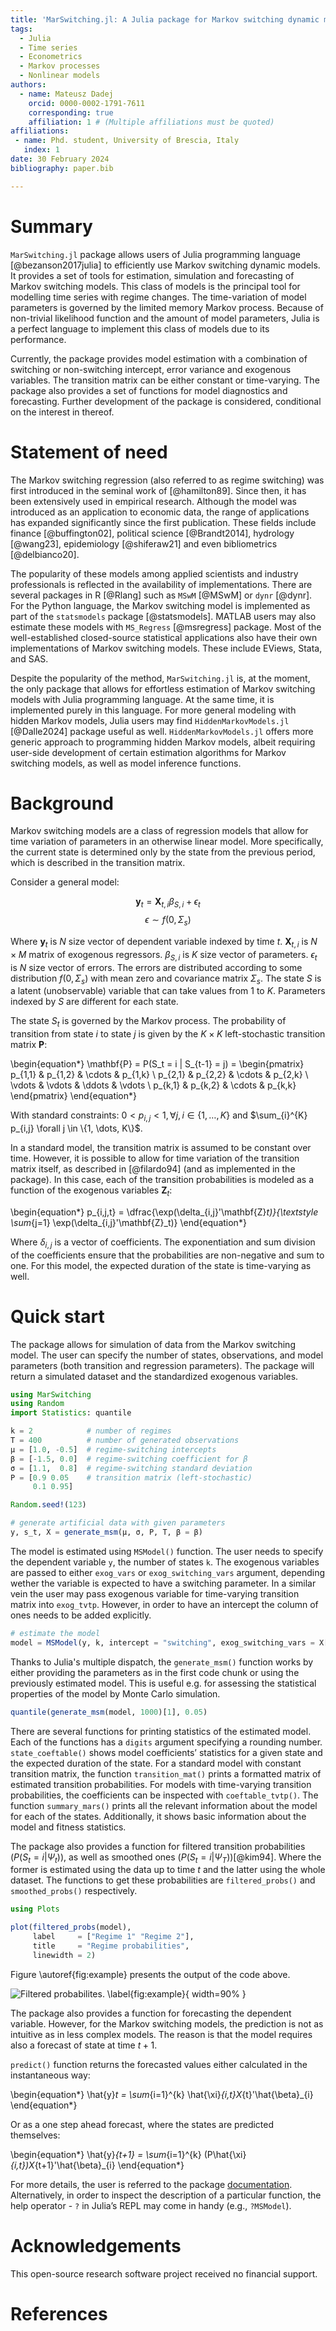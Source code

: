 ```yaml
---
title: 'MarSwitching.jl: A Julia package for Markov switching dynamic models'
tags:
  - Julia
  - Time series
  - Econometrics
  - Markov processes 
  - Nonlinear models
authors:
  - name: Mateusz Dadej
    orcid: 0000-0002-1791-7611
    corresponding: true
    affiliation: 1 # (Multiple affiliations must be quoted)
affiliations:
 - name: Phd. student, University of Brescia, Italy
   index: 1
date: 30 February 2024
bibliography: paper.bib

---
```


# Summary

`MarSwitching.jl` package allows users of Julia programming language [@bezanson2017julia] to efficiently use Markov switching dynamic models. It provides a set of tools for estimation, simulation and forecasting of Markov switching models. This class of models is the principal tool for modelling time series with regime changes. The time-variation of model parameters is governed by the limited memory Markov process. Because of non-trivial likelihood function and the amount of model parameters, Julia is a perfect language to implement this class of models due to its performance. 

Currently, the package provides model estimation with a combination of switching or non-switching intercept, error variance and exogenous variables. The transition matrix can be either constant or time-varying. The package also provides a set of functions for model diagnostics and forecasting. Further development of the package is considered, conditional on the interest in thereof.

# Statement of need

The Markov switching regression (also referred to as regime switching) was first introduced in the seminal work of [@hamilton89]. Since then, it has been extensively used in empirical research. Although the model was introduced as an application to economic data, the range of applications has expanded significantly since the first publication. These fields include finance [@buffington02], political science [@Brandt2014], hydrology [@wang23], epidemiology [@shiferaw21] and even bibliometrics [@delbianco20].

The popularity of these models among applied scientists and industry professionals is reflected in the availability of implementations. There are several packages in R [@Rlang] such as `MSwM` [@MSwM] or `dynr` [@dynr]. For the Python language, the Markov switching model is implemented as part of the `statsmodels` package [@statsmodels]. MATLAB users may also estimate these models with `MS_Regress` [@msregress] package. Most of the well-established closed-source statistical applications also have their own implementations of Markov switching models. These include EViews, Stata, and SAS.

Despite the popularity of the method, `MarSwitching.jl` is, at the moment, the only package that allows for effortless estimation of Markov switching models with Julia programming language. At the same time, it is implemented purely in this language. For more general modeling with hidden Markov models, Julia users may find `HiddenMarkovModels.jl` [@Dalle2024] package useful as well. `HiddenMarkovModels.jl` offers more generic approach to programming hidden Markov models, albeit requiring user-side development of certain estimation algorithms for Markov switching models, as well as model inference functions.

# Background

Markov switching models are a class of regression models that allow for time variation of parameters in an otherwise linear model. More specifically, the current state is determined only by the state from the previous period, which is described in the transition matrix.

Consider a general model:

$$\mathbf{y}_t = \mathbf{X}_{t,i} \beta_{S, i} + \epsilon_t$$
$$\epsilon \sim f(0,\Sigma_s)$$

Where $\mathbf{y}_t$ is $N$ size vector of dependent variable indexed by time $t$. $\mathbf{X}_{t,i}$ is $N \times M$ matrix of exogenous regressors. $\beta_{S, i}$ is $K$ size vector of parameters. 
$\epsilon_t$ is $N$ size vector of errors. The errors are distributed according to some distribution $f(0,\Sigma_s)$ with mean zero and covariance matrix $\Sigma_s$. The state $S$ is a latent (unobservable) variable that can take values from $1$ to $K$. Parameters indexed by $S$ are different for each state.

The state $S_t$ is governed by the Markov process. The probability of transition from state $i$ to state $j$ is given by the $K \times K$ left-stochastic transition matrix $\mathbf{P}$:

\begin{equation*}
  \mathbf{P} = P(S_t = i | S_{t-1} = j) = 
    \begin{pmatrix}
    p_{1,1} & p_{1,2} & \cdots & p_{1,k} \\
    p_{2,1} & p_{2,2} & \cdots & p_{2,k} \\
    \vdots  & \vdots  & \ddots & \vdots  \\
    p_{k,1} & p_{k,2} & \cdots & p_{k,k} 
    \end{pmatrix}
\end{equation*}

With standard constraints: $0 < p_{i,j} < 1, \forall j,i \in \{1,\dots, K\}$ and $\sum_{i}^{K} p_{i,j} \forall j \in \{1, \dots, K\}$.

In a standard model, the transition matrix is assumed to be constant over time. However, it is possible to allow for time variation of the transition matrix itself, as described in [@filardo94] (and as implemented in the package). In this case, each of the transition probabilities is modeled as a function of the exogenous variables $\mathbf{Z}_{t}$:

\begin{equation*}
p_{i,j,t} = \dfrac{\exp(\delta_{i,j}'\mathbf{Z}_t)}{\textstyle \sum_{j=1} \exp(\delta_{i,j}'\mathbf{Z}_t)} 
\end{equation*}

Where $\delta_{i,j}$ is a vector of coefficients. The exponentiation and sum division of the coefficients ensure that the probabilities are non-negative and sum to one. For this model, the expected duration of the state is time-varying as well.

# Quick start

The package allows for simulation of data from the Markov switching model. The user can specify the number of states, observations, and model parameters (both transition and regression parameters). The package will return a simulated dataset and the standardized exogenous variables.

```Julia
using MarSwitching
using Random
import Statistics: quantile

k = 2            # number of regimes
T = 400          # number of generated observations
μ = [1.0, -0.5]  # regime-switching intercepts
β = [-1.5, 0.0]  # regime-switching coefficient for β
σ = [1.1,  0.8]  # regime-switching standard deviation
P = [0.9 0.05    # transition matrix (left-stochastic)
     0.1 0.95]

Random.seed!(123)

# generate artificial data with given parameters
y, s_t, X = generate_msm(μ, σ, P, T, β = β)
```

The model is estimated using `MSModel()` function. The user needs to specify the dependent variable `y`, the number of states `k`. The exogenous variables are passed to either `exog_vars` or `exog_switching_vars` argument, depending wether the variable is expected to have a switching parameter. In a similar vein the user may pass exogenous variable for time-varying transition matrix into `exog_tvtp`. However, in order to have an intercept the column of ones needs to be added explicitly.

```Julia
# estimate the model
model = MSModel(y, k, intercept = "switching", exog_switching_vars = X[:,2])
```

Thanks to Julia's multiple dispatch, the `generate_msm()` function works by either providing the parameters as in the first code chunk or using the previously estimated model. This is useful e.g. for assessing the statistical properties of the model by Monte Carlo simulation. 

```Julia
quantile(generate_msm(model, 1000)[1], 0.05)
```

There are several functions for printing statistics of the estimated model. Each of the functions has a `digits` argument specifying a rounding number. `state_coeftable()` shows model coefficients’ statistics for a given state and the expected duration of the state. For a standard model with constant transition matrix, the function `transition_mat()` prints a formatted matrix of estimated transition probabilities. For models with time-varying transition probabilities, the coefficients can be inspected with `coeftable_tvtp()`. The function `summary_mars()` prints all the relevant information about the model for each of the states. Additionally, it shows basic information about the model and fitness statistics.

The package also provides a function for filtered transition probabilities ($P(S_t = i | \Psi_t)$), as well as smoothed ones ($P(S_t = i | \Psi_T)$)[@kim94]. Where the former is estimated using the data up to time $t$ and the latter using the whole dataset. The functions to get these probabilities are `filtered_probs()` and `smoothed_probs()` respectively.

```Julia
using Plots

plot(filtered_probs(model),
     label     = ["Regime 1" "Regime 2"],
     title     = "Regime probabilities", 
     linewidth = 2)
```

Figure \autoref{fig:example} presents the output of the code above.

![Filtered probabilites. \label{fig:example}](regime_probs.svg){ width=90% }

The package also provides a function for forecasting the dependent variable. However, for the Markov switching models, the prediction is not as intuitive as in less complex models. The reason is that the model requires also a forecast of state at time $t+1$.

`predict()` function returns the forecasted values either calculated in the instantaneous way:

\begin{equation*}
\hat{y}_t = \sum_{i=1}^{k} \hat{\xi}_{i,t}X_{t}'\hat{\beta}_{i}
\end{equation*}

Or as a one step ahead forecast, where the states are predicted themselves:

\begin{equation*}
\hat{y}_{t+1} = \sum_{i=1}^{k} (P\hat{\xi}_{i,t})X_{t+1}'\hat{\beta}_{i}
\end{equation*}

For more details, the user is referred to the package [documentation](https://m-dadej.github.io/MarSwitching.jl/stable/). Alternatively, in order to inspect the description of a particular function, the help operator - `?` in Julia’s REPL may come in handy (e.g., `?MSModel`).

# Acknowledgements

This open-source research software project received no financial support.

# References
